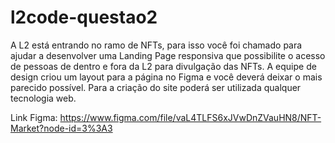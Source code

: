 # l2code-questao2

A L2 está entrando no ramo de NFTs, para isso você foi chamado para ajudar a desenvolver uma Landing Page responsiva que possibilite o acesso de pessoas de dentro e fora da L2 para divulgação das NFTs. A equipe de design criou um layout para a página no Figma e você deverá deixar o mais parecido possível. Para a criação do site poderá ser utilizada qualquer tecnologia web.

Link Figma:
https://www.figma.com/file/vaL4TLFS6xJVwDnZVauHN8/NFT-Market?node-id=3%3A3
